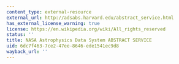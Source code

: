 ```yaml
---
content_type: external-resource
external_url: http://adsabs.harvard.edu/abstract_service.html
has_external_license_warning: true
license: https://en.wikipedia.org/wiki/All_rights_reserved
status: ''
title: NASA Astrophysics Data System ABSTRACT SERVICE
uid: 6dc7f463-7ce2-47ee-8646-ede1541ec9d8
wayback_url: ''
---
```

